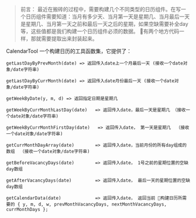 > 前言： 最近在搬砖的过程中，需要构建几个不同类型的日历组件。在写一个日历组件需要知道：当月有多少天、当月第一天是星期几、当月最后一天是星期几、当月第一天之前和最后一天之后的星期，如果空缺需要补全day等，这些值都是我们构建一个日历组件必须的数据。 有两个地方代码一样，那就需要提取出来封装起来。

CalendarTool 一个构建日历的工具函数集，它提供了：
```
getLastDayByPrevMonth(date) => 返回传入date上一个月最后一天 (接收一个date对象/date字符串)

getLastDayByCurrMonth(date) => 返回传入date月份最后一天 (接收一个date对象/date字符串)

getWeekByDate(y, m, d) => 返回指定日期是星期几

getWeekByCurrMonthLastDay(date)   => 返回传入date，最后一天是星期几 （接收一个date对象/date字符串)

getWeekByCurrMonthFirstDay(date)   => 返回传入date， 第一天是星期几  （接收一个date对象/date字符串)

getCurrMonthDayArray(date)        => 返回传入date，当前月份的所有day组成的数组  （接收一个date对象/date字符串)

getBeforeVacancyDays(date)        => 返回传入date， 1号之前的星期位置的空缺day数组

getAfterVacancyDays(date)         => 返回传入date， 最后一天的星期位置的空缺day数组

getCalendarData(date)             => 返回传入date， 返回当前 构建日历所需要的 { y, m, d, w, prevMonthVacancyDays, nextMonthVacancyDays, currMonthDays };
```